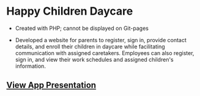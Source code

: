# Happy Children Daycare
- Created with PHP; cannot be displayed on Git-pages

- Developed a website for parents to register, sign in, provide contact details, and enroll their children in daycare while facilitating communication with assigned caretakers. Employees can also register, sign in, and view their work schedules and assigned children's information.

## [View App Presentation](https://github.com/fj99/My-Projects/blob/main/Daycare_System/Presentation.md)